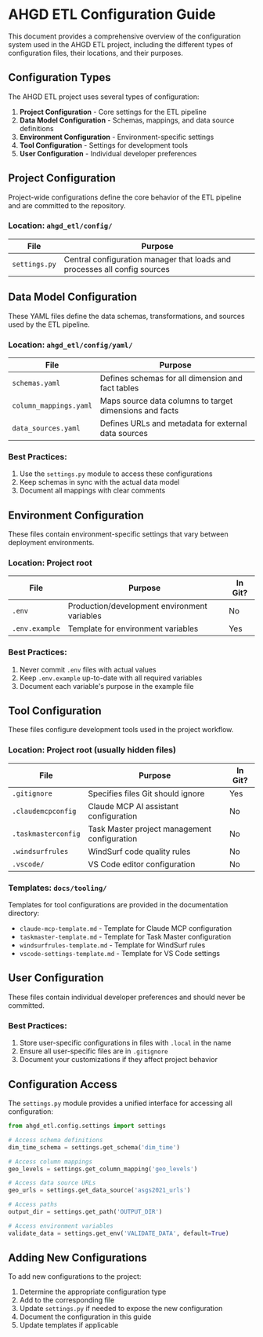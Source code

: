 # AHGD ETL Configuration Guide

This document provides a comprehensive overview of the configuration system used in the AHGD ETL project, including the different types of configuration files, their locations, and their purposes.

## Configuration Types

The AHGD ETL project uses several types of configuration:

1. **Project Configuration** - Core settings for the ETL pipeline
2. **Data Model Configuration** - Schemas, mappings, and data source definitions
3. **Environment Configuration** - Environment-specific settings
4. **Tool Configuration** - Settings for development tools
5. **User Configuration** - Individual developer preferences

## Project Configuration

Project-wide configurations define the core behavior of the ETL pipeline and are committed to the repository.

### Location: `ahgd_etl/config/`

| File | Purpose |
|------|---------|
| `settings.py` | Central configuration manager that loads and processes all config sources |

## Data Model Configuration

These YAML files define the data schemas, transformations, and sources used by the ETL pipeline.

### Location: `ahgd_etl/config/yaml/`

| File | Purpose |
|------|---------|
| `schemas.yaml` | Defines schemas for all dimension and fact tables |
| `column_mappings.yaml` | Maps source data columns to target dimensions and facts |
| `data_sources.yaml` | Defines URLs and metadata for external data sources |

### Best Practices:

1. Use the `settings.py` module to access these configurations
2. Keep schemas in sync with the actual data model
3. Document all mappings with clear comments

## Environment Configuration

These files contain environment-specific settings that vary between deployment environments.

### Location: Project root

| File | Purpose | In Git? |
|------|---------|---------|
| `.env` | Production/development environment variables | No |
| `.env.example` | Template for environment variables | Yes |

### Best Practices:

1. Never commit `.env` files with actual values
2. Keep `.env.example` up-to-date with all required variables
3. Document each variable's purpose in the example file

## Tool Configuration

These files configure development tools used in the project workflow.

### Location: Project root (usually hidden files)

| File | Purpose | In Git? |
|------|---------|---------|
| `.gitignore` | Specifies files Git should ignore | Yes |
| `.claudemcpconfig` | Claude MCP AI assistant configuration | No |
| `.taskmasterconfig` | Task Master project management configuration | No |
| `.windsurfrules` | WindSurf code quality rules | No |
| `.vscode/` | VS Code editor configuration | No |

### Templates: `docs/tooling/`

Templates for tool configurations are provided in the documentation directory:

- `claude-mcp-template.md` - Template for Claude MCP configuration
- `taskmaster-template.md` - Template for Task Master configuration
- `windsurfrules-template.md` - Template for WindSurf rules
- `vscode-settings-template.md` - Template for VS Code settings

## User Configuration

These files contain individual developer preferences and should never be committed.

### Best Practices:

1. Store user-specific configurations in files with `.local` in the name
2. Ensure all user-specific files are in `.gitignore`
3. Document your customizations if they affect project behavior

## Configuration Access

The `settings.py` module provides a unified interface for accessing all configuration:

```python
from ahgd_etl.config.settings import settings

# Access schema definitions
dim_time_schema = settings.get_schema('dim_time')

# Access column mappings
geo_levels = settings.get_column_mapping('geo_levels')

# Access data source URLs
geo_urls = settings.get_data_source('asgs2021_urls')

# Access paths
output_dir = settings.get_path('OUTPUT_DIR')

# Access environment variables
validate_data = settings.get_env('VALIDATE_DATA', default=True)
```

## Adding New Configurations

To add new configurations to the project:

1. Determine the appropriate configuration type
2. Add to the corresponding file
3. Update `settings.py` if needed to expose the new configuration
4. Document the configuration in this guide
5. Update templates if applicable